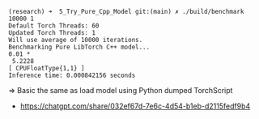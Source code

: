 
```
(research) ➜  5_Try_Pure_Cpp_Model git:(main) ✗ ./build/benchmark 10000 1
Default Torch Threads: 60
Updated Torch Threads: 1
Will use average of 10000 iterations.
Benchmarking Pure LibTorch C++ model...
0.01 *
 5.2228
[ CPUFloatType{1,1} ]
Inference time: 0.000842156 seconds
```

=> Basic the same as load model using Python dumped TorchScript

- https://chatgpt.com/share/032ef67d-7e6c-4d54-b1eb-d2115fedf9b4
